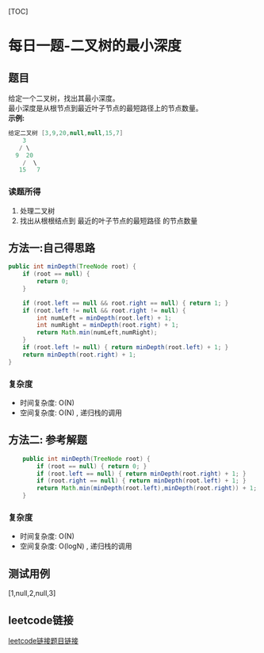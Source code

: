 [TOC]

# 每日一题-二叉树的最小深度

## 题目
给定一个二叉树，找出其最小深度。  
最小深度是从根节点到最近叶子节点的最短路径上的节点数量。  
**示例:**  
```java
给定二叉树 [3,9,20,null,null,15,7]
    3
   / \
  9  20
    /  \
   15   7
```

### 读题所得
1. 处理二叉树
2. 找出从根根结点到 最近的叶子节点的最短路径 的节点数量

## 方法一:自己得思路
```java
public int minDepth(TreeNode root) {
    if (root == null) {
        return 0;
    }

    if (root.left == null && root.right == null) { return 1; }
    if (root.left != null && root.right != null) { 
        int numLeft = minDepth(root.left) + 1;
        int numRight = minDepth(root.right) + 1;
        return Math.min(numLeft,numRight);
    }
    if (root.left != null) { return minDepth(root.left) + 1; }
    return minDepth(root.right) + 1; 
}
```
### 复杂度
* 时间复杂度: O(N)
* 空间复杂度: O(N) , 递归栈的调用

## 方法二: 参考解题
```java
    public int minDepth(TreeNode root) {
        if (root == null) { return 0; }
        if (root.left == null) { return minDepth(root.right) + 1; }
        if (root.right == null) { return minDepth(root.left) + 1; }
        return Math.min(minDepth(root.left),minDepth(root.right)) + 1;
    }
```
### 复杂度
* 时间复杂度: O(N)
* 空间复杂度:  O(logN) , 递归栈的调用

## 测试用例
[1,null,2,null,3]  

## leetcode链接
[leetcode链接题目链接](https://leetcode-cn.com/problems/minimum-depth-of-binary-tree/)